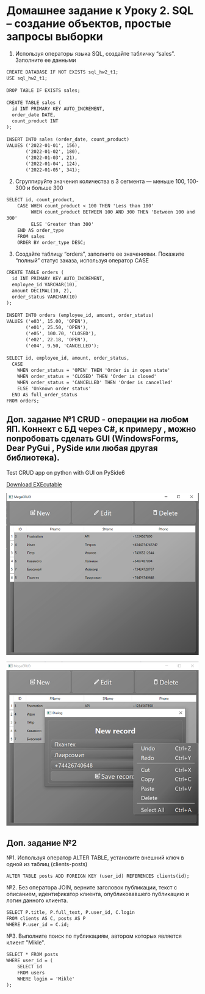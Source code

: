 # Домашнее задание к Уроку 2. SQL – создание объектов, простые запросы выборки

1. Используя операторы языка SQL, создайте табличку “sales”. Заполните ее данными
```
CREATE DATABASE IF NOT EXISTS sql_hw2_t1;
USE sql_hw2_t1;

DROP TABLE IF EXISTS sales;

CREATE TABLE sales (
  id INT PRIMARY KEY AUTO_INCREMENT,
  order_date DATE,
  count_product INT
);

INSERT INTO sales (order_date, count_product)
VALUES ('2022-01-01', 156),
       ('2022-01-02', 180),
       ('2022-01-03', 21),
       ('2022-01-04', 124),
       ('2022-01-05', 341);
```
2. Сгруппируйте значения количества в 3 сегмента — меньше 100, 100-300 и больше 300
```
SELECT id, count_product,
	CASE WHEN count_product < 100 THEN 'Less than 100'
		 WHEN count_product BETWEEN 100 AND 300 THEN 'Between 100 and 300'
		 ELSE 'Greater than 300'
	END AS order_type
    FROM sales
    ORDER BY order_type DESC;
```
3. Создайте таблицу “orders”, заполните ее значениями. Покажите “полный” статус заказа, используя оператор CASE
```
CREATE TABLE orders (
  id INT PRIMARY KEY AUTO_INCREMENT,
  employee_id VARCHAR(10),
  amount DECIMAL(10, 2),
  order_status VARCHAR(10)
);

INSERT INTO orders (employee_id, amount, order_status)
VALUES ('e03', 15.00, 'OPEN'),
       ('e01', 25.50, 'OPEN'),
       ('e05', 100.70, 'CLOSED'),
       ('e02', 22.18, 'OPEN'),
       ('e04', 9.50, 'CANCELLED');

SELECT id, employee_id, amount, order_status, 
  CASE 
    WHEN order_status = 'OPEN' THEN 'Order is in open state'
    WHEN order_status = 'CLOSED' THEN 'Order is closed'
    WHEN order_status = 'CANCELLED' THEN 'Order is cancelled'
    ELSE 'Unknown order status'
  END AS full_order_status
FROM orders;
```
## Доп. задание №1 CRUD - операции на любом ЯП. Коннект с БД через С#, к примеру , можно попробовать сделать GUI (WindowsForms, Dear PyGui , PySide или любая другая библиотека).

Test CRUD app on python with GUI on PySide6

[Download EXEcutable](https://github.com/ChistilinMV/megacrud/raw/master/megacrud.exe)

[![Общий вид](./assets/overview.png)](./assets/overview.png)

[![Добавление](./assets/new_record.png)](./assets/new_record.png)

## Доп. задание №2

№1. Используя оператор ALTER TABLE, установите внешний ключ в одной
из таблиц (clients-posts)
```
ALTER TABLE posts ADD FOREIGN KEY (user_id) REFERENCES clients(id);
```
№2. Без оператора JOIN, верните заголовок публикации, текст с описанием, идентификатор клиента, опубликовавшего публикацию и логин данного клиента.
```
SELECT P.title, P.full_text, P.user_id, C.login
FROM clients AS C, posts AS P
WHERE P.user_id = C.id;
```
№3. Выполните поиск по публикациям, автором которых является клиент "Mikle".
```
SELECT * FROM posts
WHERE user_id = (
    SELECT id
    FROM users
    WHERE login = 'Mikle'
);
```
